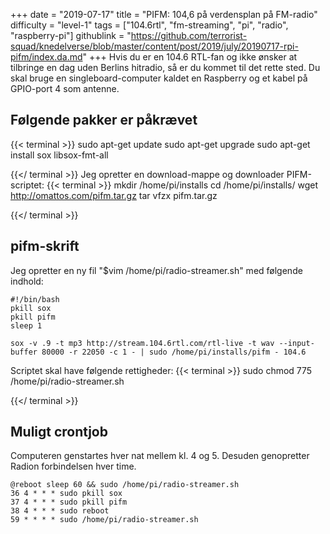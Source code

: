 +++
date = "2019-07-17"
title = "PIFM: 104,6 på verdensplan på FM-radio"
difficulty = "level-1"
tags = ["104.6rtl", "fm-streaming", "pi", "radio", "raspberry-pi"]
githublink = "https://github.com/terrorist-squad/knedelverse/blob/master/content/post/2019/july/20190717-rpi-pifm/index.da.md"
+++
Hvis du er en 104.6 RTL-fan og ikke ønsker at tilbringe en dag uden Berlins hitradio, så er du kommet til det rette sted. Du skal bruge en singleboard-computer kaldet en Raspberry og et kabel på GPIO-port 4 som antenne.
## Følgende pakker er påkrævet

{{< terminal >}}
sudo apt-get update
sudo apt-get upgrade
sudo apt-get install sox libsox-fmt-all

{{</ terminal >}}
Jeg opretter en download-mappe og downloader PIFM-scriptet:
{{< terminal >}}
mkdir /home/pi/installs
cd /home/pi/installs/
wget http://omattos.com/pifm.tar.gz
tar vfzx pifm.tar.gz

{{</ terminal >}}

## pifm-skrift
Jeg opretter en ny fil "$vim /home/pi/radio-streamer.sh" med følgende indhold:
```
#!/bin/bash 
pkill sox 
pkill pifm 
sleep 1 

sox -v .9 -t mp3 http://stream.104.6rtl.com/rtl-live -t wav --input-buffer 80000 -r 22050 -c 1 - | sudo /home/pi/installs/pifm - 104.6

```
Scriptet skal have følgende rettigheder:
{{< terminal >}}
sudo chmod 775 /home/pi/radio-streamer.sh

{{</ terminal >}}

## Muligt crontjob
Computeren genstartes hver nat mellem kl. 4 og 5. Desuden genopretter Radion forbindelsen hver time.
```
@reboot sleep 60 && sudo /home/pi/radio-streamer.sh 
36 4 * * * sudo pkill sox 
37 4 * * * sudo pkill pifm 
38 4 * * * sudo reboot 
59 * * * * sudo /home/pi/radio-streamer.sh

```